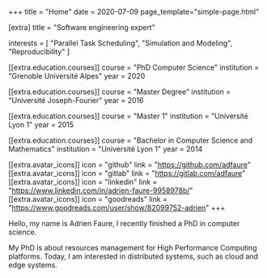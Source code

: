 +++
title = "Home"
date = 2020-07-09
page_template="simple-page.html"

[extra]
title = "Software engineering expert"

interests = [
  "Parallel Task Scheduling",
  "Simulation and Modeling",
  "Reproducibility"
]

[[extra.education.courses]]
  course = "PhD Computer Science"
  institution = "Grenoble Université Alpes"
  year = 2020

[[extra.education.courses]]
  course = "Master Degree"
  institution = "Université Joseph-Fourier"
  year = 2016

[[extra.education.courses]]
  course = "Master 1"
  institution = "Université Lyon 1"
  year = 2015

[[extra.education.courses]]
  course = "Bachelor in Computer Science and Mathematics"
  institution = "Université Lyon 1"
  year = 2014

[[extra.avatar_icons]]
  icon = "github"
  link = "https://github.com/adfaure"
[[extra.avatar_icons]]
  icon = "gitlab"
  link = "https://gitlab.com/adfaure"
[[extra.avatar_icons]]
  icon = "linkedin"
  link = "https://www.linkedin.com/in/adrien-faure-9958978b/"
[[extra.avatar_icons]]
  icon = "goodreads"
  link = "https://www.goodreads.com/user/show/82099752-adrien"
+++

Hello, my name is Adrien Faure, I recently finished a PhD in computer science.

My PhD is about resources management for High Performance Computing platforms.
Today, I am interested in distributed systems, such as cloud and edge systems.
